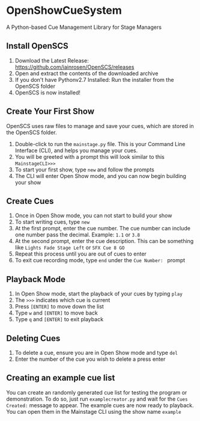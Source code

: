 # OpenShowCueSystem
A Python-based Cue Management Library for Stage Managers


## Install OpenSCS
1. Download the Latest Release: https://github.com/iainrosen/OpenSCS/releases
2. Open and extract the contents of the downloaded archive
3. If you don't have Pythonv2.7 Installed: Run the installer from the OpenSCS folder
4. OpenSCS is now installed!


## Create Your First Show
  OpenSCS uses raw files to manage and save your cues, which are stored in the OpenSCS folder.
1. Double-click to run the ```mainstage.py``` file. This is your Command Line Interface (CLI), and helps you manage your cues.
2. You will be greeted with a prompt this will look similar to this ```MainstageCLI>>>```
3. To start your first show, type ```new``` and follow the prompts
4. The CLI will enter Open Show mode, and you can now begin building your show

## Create Cues
1. Once in Open Show mode, you can not start to build your show
2. To start writing cues, type ```new```
3. At the first prompt, enter the cue number. The cue number can include one number pass the decimal. Example: ```1.1``` or ```3.8```
4. At the second prompt, enter the cue description. This can be something like ```Lights Fade Stage Left``` or ```SFX Cue 8 GO```
5. Repeat this process until you are out of cues to enter
6. To exit cue recording mode, type ```end``` under the ```Cue Number: ``` prompt

## Playback Mode
1. In Open Show mode, start the playback of your cues by typing ```play```
2. The ```>>>``` indicates which cue is current
3. Press ```[ENTER]``` to move down the list
4. Type ```w``` and ```[ENTER]``` to move back
5. Type ```q``` and ```[ENTER]``` to exit playback

## Deleting Cues
1. To delete a cue, ensure you are in Open Show mode and type ```del```
2. Enter the number of the cue you wish to delete a press enter

## Creating an example cue list
  You can create an randomly generated cue list for testing the program or demonstration. To do so, just run ```examplecreator.py``` and wait for the ```Cues Created:``` message to appear. The example cues are now ready to playback. You can open them in the Mainstage CLI using the show name ```example```
